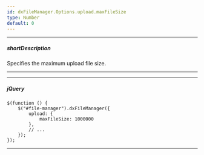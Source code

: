 ```yaml
---
id: dxFileManager.Options.upload.maxFileSize
type: Number
default: 0
---
```

---
##### shortDescription

Specifies the maximum upload file size.

---

---

##### jQuery

    $(function () {
        $("#file-manager").dxFileManager({
            upload: {
                maxFileSize: 1000000
            },
            // ...
        });
    });

---
